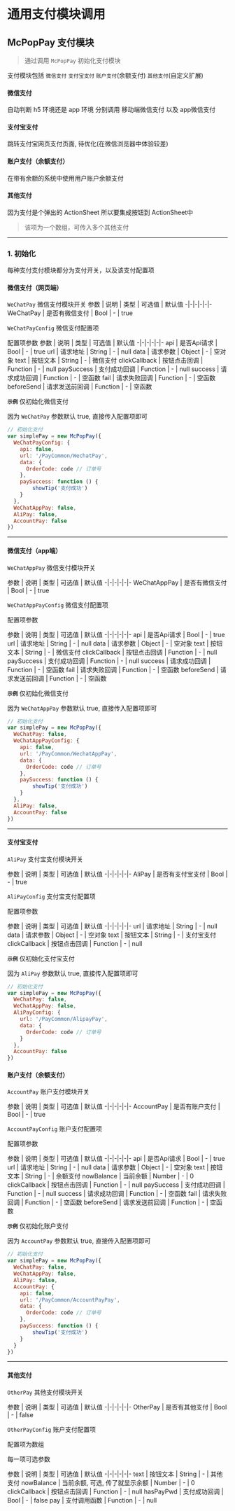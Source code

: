 # 通用支付模块调用

## McPopPay 支付模块
> 通过调用 `McPopPay` 初始化支付模块

支付模块包括 `微信支付` `支付宝支付` `账户支付`(余额支付) `其他支付`(自定义扩展)

#### 微信支付
自动判断 h5 环境还是 app 环境 分别调用 移动端微信支付 以及 app微信支付

#### 支付宝支付
跳转支付宝网页支付页面, 待优化(在微信浏览器中体验较差)

#### 账户支付（余额支付）
在带有余额的系统中使用用户账户余额支付

#### 其他支付
因为支付是个弹出的 ActionSheet 所以要集成按钮到 ActionSheet中
> 该项为一个数组，可传入多个其他支付

---

### 1. 初始化

每种支付支付模块都分为支付开关，以及该支付配置项

#### 微信支付（网页端）

`WeChatPay` 微信支付模块开关
参数 | 说明 | 类型 | 可选值 | 默认值
-|-|-|-|-|-
WeChatPay | 是否有微信支付 | Bool | - | true

`WeChatPayConfig` 微信支付配置项

配置项参数
参数 | 说明 | 类型 | 可选值 | 默认值
-|-|-|-|-|-
api | 是否Api请求 | Bool | - | true
url | 请求地址 | String | - | null
data | 请求参数 | Object | - | 空对象
text | 按钮文本 | String | - | 微信支付
clickCallback | 按钮点击回调 | Function | - | null
paySuccess | 支付成功回调 | Function | - | null
success | 请求成功回调 | Function | - | 空函数
fail | 请求失败回调 | Function | - | 空函数
beforeSend | 请求发送前回调 | Function | - | 空函数

**`示例`** 仅初始化微信支付

因为 `WeChatPay` 参数默认 true, 直接传入配置项即可

```js
// 初始化支付
var simplePay = new McPopPay({
  WeChatPayConfig: {
    api: false,
    url: '/PayCommon/WechatPay',
    data: {
      OrderCode: code // 订单号
    },
    paySuccess: function () {
        showTip('支付成功')
    }
  },
  WeChatAppPay: false,
  AliPay: false,
  AccountPay: false
})
```

---

#### 微信支付（app端）

`WeChatAppPay` 微信支付模块开关

参数 | 说明 | 类型 | 可选值 | 默认值
-|-|-|-|-|-
WeChatAppPay | 是否有微信支付 | Bool | - | true

`WeChatAppPayConfig` 微信支付配置项

配置项参数

参数 | 说明 | 类型 | 可选值 | 默认值
-|-|-|-|-|-
api | 是否Api请求 | Bool | - | true
url | 请求地址 | String | - | null
data | 请求参数 | Object | - | 空对象
text | 按钮文本 | String | - | 微信支付
clickCallback | 按钮点击回调 | Function | - | null
paySuccess | 支付成功回调 | Function | - | null
success | 请求成功回调 | Function | - | 空函数
fail | 请求失败回调 | Function | - | 空函数
beforeSend | 请求发送前回调 | Function | - | 空函数

**`示例`** 仅初始化微信支付

因为 `WeChatAppPay` 参数默认 true, 直接传入配置项即可

```js
// 初始化支付
var simplePay = new McPopPay({
  WeChatPay: false,
  WeChatAppPayConfig: {
    api: false,
    url: '/PayCommon/WechatAppPay',
    data: {
      OrderCode: code // 订单号
    },
    paySuccess: function () {
        showTip('支付成功')
    }
  },
  AliPay: false,
  AccountPay: false
})
```

---

#### 支付宝支付

`AliPay` 支付宝支付模块开关

参数 | 说明 | 类型 | 可选值 | 默认值
-|-|-|-|-|-
AliPay | 是否有支付宝支付 | Bool | - | true

`AliPayConfig` 支付宝支付配置项

配置项参数

参数 | 说明 | 类型 | 可选值 | 默认值
-|-|-|-|-|-
url | 请求地址 | String | - | null
data | 请求参数 | Object | - | 空对象
text | 按钮文本 | String | - | 支付宝支付
clickCallback | 按钮点击回调 | Function | - | null

**`示例`** 仅初始化支付宝支付

因为 `AliPay` 参数默认 true, 直接传入配置项即可

```js
// 初始化支付
var simplePay = new McPopPay({
  WeChatPay: false,
  WeChatAppPay: false,
  AliPayConfig: {
    url: '/PayCommon/AlipayPay',
    data: {
      OrderCode: code // 订单号
    }
  },
  AccountPay: false
})
```

#### 账户支付（余额支付）

`AccountPay` 账户支付模块开关

参数 | 说明 | 类型 | 可选值 | 默认值
-|-|-|-|-|-
AccountPay | 是否有账户支付 | Bool | - | true

`AccountPayConfig` 账户支付配置项

配置项参数

参数 | 说明 | 类型 | 可选值 | 默认值
-|-|-|-|-|-
api | 是否Api请求 | Bool | - | true
url | 请求地址 | String | - | null
data | 请求参数 | Object | - | 空对象
text | 按钮文本 | String | - | 余额支付
nowBalance | 当前余额 | Number | - | 0
clickCallback | 按钮点击回调 | Function | - | null
paySuccess | 支付成功回调 | Function | - | null
success | 请求成功回调 | Function | - | 空函数
fail | 请求失败回调 | Function | - | 空函数
beforeSend | 请求发送前回调 | Function | - | 空函数

**`示例`** 仅初始化账户支付

因为 `AccountPay` 参数默认 true, 直接传入配置项即可

```js
// 初始化支付
var simplePay = new McPopPay({
  WeChatPay: false,
  WeChatAppPay: false,
  AliPay: false,
  AccountPay: {
    api: false,
    url: '/PayCommon/AccountPayPay',
    data: {
      OrderCode: code // 订单号
    },
    paySuccess: function () {
        showTip('支付成功')
    }
  }
})
```

---

#### 其他支付

`OtherPay` 其他支付模块开关

参数 | 说明 | 类型 | 可选值 | 默认值
-|-|-|-|-|-
OtherPay | 是否有其他支付 | Bool | - | false

`OtherPayConfig` 账户支付配置项

配置项为数组

每一项可选参数

参数 | 说明 | 类型 | 可选值 | 默认值
-|-|-|-|-|-
text | 按钮文本 | String | - | 其他支付
nowBalance | 当前余额, 可选, 传了就显示余额 | Number | - | 0
clickCallback | 按钮点击回调 | Function | - | null
hasPayPwd | 支付成功回调 | Bool | - | false
pay | 支付调用函数 | Function | - | null

